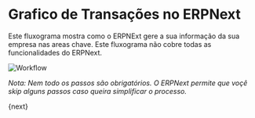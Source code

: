 <!-- add-breadcrumbs -->
# Grafico de Transações no ERPNext

Este fluxograma mostra como o ERPNExt gere a sua informação da sua empresa nas areas
chave. Este fluxograma não cobre todas as funcionalidades do ERPNext.

<img class="screenshot" alt="Workflow" src="{{docs_base_url}}/assets/img/setup/overview-flow.png">

_Nota: Nem todo os passos são obrigatórios. O ERPNext permite que voçê skip alguns passos
caso queira simplificar o processo._

{next}

